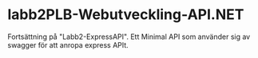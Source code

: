 # labb2PLB-Webutveckling-API.NET

Fortsättning på "Labb2-ExpressAPI". Ett Minimal API som använder sig av swagger för att anropa express APIt.
